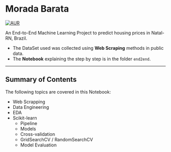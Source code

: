 # Morada Barata

[![AUR](https://img.shields.io/aur/license/yaourt.svg)]()


An End-to-End Machine Learning Project to predict housing prices in Natal-RN, Brazil.

- The DataSet used was collected using **Web Scraping** methods in public data.
- The **Notebook** explaining the step by step is in the folder `end2end`.

----

## Summary of Contents

The following topics are covered in this Notebook:

- Web Scrapping
- Data Engineering
- EDA
- Scikit-learn
  - Pipeline
  - Models
  - Cross-validation
  - GridSearchCV / RandomSearchCV
  - Model Evaluation